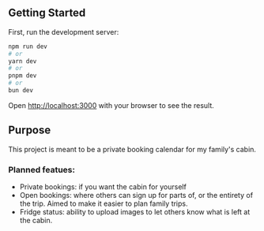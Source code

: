 ## Getting Started

First, run the development server:

```bash
npm run dev
# or
yarn dev
# or
pnpm dev
# or
bun dev
```

Open [http://localhost:3000](http://localhost:3000) with your browser to see the result.

## Purpose

This project is meant to be a private booking calendar for my family's cabin. 

### Planned featues:
* Private bookings: if you want the cabin for yourself
* Open bookings: where others can sign up for parts of, or the entirety of the trip. Aimed to make it easier to plan 
family trips.
* Fridge status: ability to upload images to let others know what is left at the cabin.
